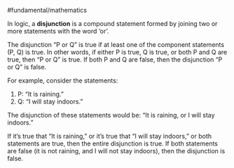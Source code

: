 #fundamental/mathematics

In logic, a **disjunction** is a compound statement formed by joining two or more statements with the word ‘or’.

The disjunction “P or Q” is true if at least one of the component statements (P, Q) is true. In other words, if either P is true, Q is true, or both P and Q are true, then “P or Q” is true. If both P and Q are false, then the disjunction “P or Q” is false.

For example, consider the statements:

1. P: “It is raining.”
2. Q: “I will stay indoors.”

The disjunction of these statements would be: “It is raining, or I will stay indoors.”

If it’s true that “It is raining,” or it’s true that “I will stay indoors,” or both statements are true, then the entire disjunction is true. If both statements are false (it is not raining, and I will not stay indoors), then the disjunction is false.
